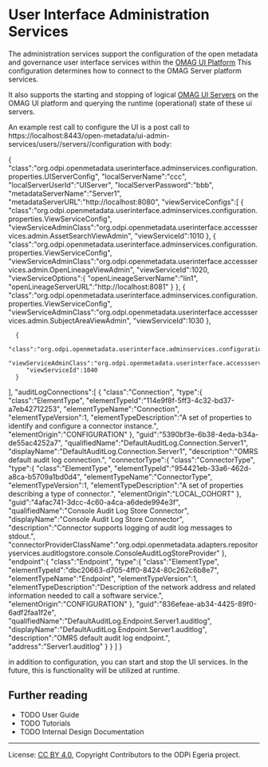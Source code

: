<!-- SPDX-License-Identifier: CC-BY-4.0 -->
<!-- Copyright Contributors to the ODPi Egeria project. -->
 
# User Interface Administration Services

The administration services support the configuration of the open metadata and governance user interface services
within the [OMAG UI Platform](docs/concepts/omag-ui-platform.md)
This configuration determines how to connect to the OMAG Server platform services.

It also supports the starting and stopping of logical [OMAG UI Servers](docs/concepts/logical-ui-server.md)
on the OMAG UI platform and querying the runtime (operational) state of these ui servers.

An example rest call to configure the UI is a post call to https://localhost:8443/open-metadata/ui-admin-services/users/<userid>/servers/<server>/configuration
with body:

{
   "class":"org.odpi.openmetadata.userinterface.adminservices.configuration.properties.UIServerConfig",
   "localServerName":"ccc",
   "localServerUserId":"UIServer",
   "localServerPassword":"bbb",
   "metadataServerName":"Server1",
   "metadataServerURL":"http://localhost:8080",
   "viewServiceConfigs":[
   	 {
         "class":"org.odpi.openmetadata.userinterface.adminservices.configuration.properties.ViewServiceConfig",
         "viewServiceAdminClass":"org.odpi.openmetadata.userinterface.accessservices.admin.AssetSearchViewAdmin",
           "viewServiceId":1010
      },
       {
         "class":"org.odpi.openmetadata.userinterface.adminservices.configuration.properties.ViewServiceConfig",
         "viewServiceAdminClass":"org.odpi.openmetadata.userinterface.accessservices.admin.OpenLineageViewAdmin",
         "viewServiceId":1020,
         "viewServiceOptions":{
            "openLineageServerName":"lin1",
            "openLineageServerURL":"http://localhost:8081"
         }
      },
      {
         "class":"org.odpi.openmetadata.userinterface.adminservices.configuration.properties.ViewServiceConfig",
         "viewServiceAdminClass":"org.odpi.openmetadata.userinterface.accessservices.admin.SubjectAreaViewAdmin",
         "viewServiceId":1030
      },

      {
         "class":"org.odpi.openmetadata.userinterface.adminservices.configuration.properties.ViewServiceConfig",
         "viewServiceAdminClass":"org.odpi.openmetadata.userinterface.accessservices.admin.TypeExplorerViewAdmin",
         "viewServiceId":1040
      }

   ],
   "auditLogConnections":[
         {
            "class":"Connection",
            "type":{
               "class":"ElementType",
               "elementTypeId":"114e9f8f-5ff3-4c32-bd37-a7eb42712253",
               "elementTypeName":"Connection",
               "elementTypeVersion":1,
               "elementTypeDescription":"A set of properties to identify and configure a connector instance.",
               "elementOrigin":"CONFIGURATION"
            },
            "guid":"5390bf3e-6b38-4eda-b34a-de55ac4252a7",
            "qualifiedName":"DefaultAuditLog.Connection.Server1",
            "displayName":"DefaultAuditLog.Connection.Server1",
            "description":"OMRS default audit log connection.",
            "connectorType":{
               "class":"ConnectorType",
               "type":{
                  "class":"ElementType",
                  "elementTypeId":"954421eb-33a6-462d-a8ca-b5709a1bd0d4",
                  "elementTypeName":"ConnectorType",
                  "elementTypeVersion":1,
                  "elementTypeDescription":"A set of properties describing a type of connector.",
                  "elementOrigin":"LOCAL_COHORT"
               },
               "guid":"4afac741-3dcc-4c60-a4ca-a6dede994e3f",
               "qualifiedName":"Console Audit Log Store Connector",
               "displayName":"Console Audit Log Store Connector",
               "description":"Connector supports logging of audit log messages to stdout.",
               "connectorProviderClassName":"org.odpi.openmetadata.adapters.repositoryservices.auditlogstore.console.ConsoleAuditLogStoreProvider"
            },
            "endpoint":{
               "class":"Endpoint",
               "type":{
                  "class":"ElementType",
                  "elementTypeId":"dbc20663-d705-4ff0-8424-80c262c6b8e7",
                  "elementTypeName":"Endpoint",
                  "elementTypeVersion":1,
                  "elementTypeDescription":"Description of the network address and related information needed to call a software service.",
                  "elementOrigin":"CONFIGURATION"
               },
               "guid":"836efeae-ab34-4425-89f0-6adf2faa1f2e",
               "qualifiedName":"DefaultAuditLog.Endpoint.Server1.auditlog",
               "displayName":"DefaultAuditLog.Endpoint.Server1.auditlog",
               "description":"OMRS default audit log endpoint.",
               "address":"Server1.auditlog"
            }
         }
      ]
}

in addition to configuration, you can start and stop the UI services. In the future, this is functionality will be
utilized at runtime.


## Further reading

* TODO User Guide
* TODO Tutorials
* TODO Internal Design Documentation

----
License: [CC BY 4.0](https://creativecommons.org/licenses/by/4.0/),
Copyright Contributors to the ODPi Egeria project.